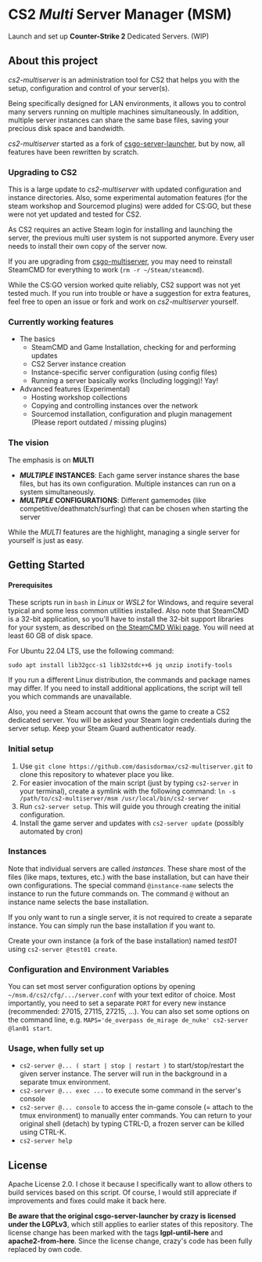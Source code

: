 # CS2 *Multi* Server Manager (MSM)

Launch and set up **Counter-Strike 2** Dedicated Servers. (WIP)




## About this project

*cs2-multiserver* is an administration tool for CS2 that helps you with the setup, configuration and control of your server(s).

Being specifically designed for LAN environments, it allows you to control many servers running on multiple machines simultaneously. In addition, multiple server instances can share the same base files, saving your precious disk space and bandwidth.

*cs2-multiserver* started as a fork of [csgo-server-launcher](https://github.com/crazy-max/csgo-server-launcher), but by now, all features have been rewritten by scratch.


### Upgrading to CS2

This is a large update to *cs2-multiserver* with updated configuration and instance directories. Also, some experimental automation features (for the steam workshop and Sourcemod plugins) were added for CS:GO, but these were not yet updated and tested for CS2.

As CS2 requires an active Steam login for installing and launching the server, the previous multi user system is not supported anymore. Every user needs to install their own copy of the server now.

If you are upgrading from [csgo-multiserver](https://github.com/dasisdormax/csgo-multiserver), you may need to reinstall SteamCMD for everything to work (`rm -r ~/Steam/steamcmd`). 

While the CS:GO version worked quite reliably, CS2 support was not yet tested much. If you run into trouble or have a suggestion for extra features, feel free to open an issue or fork and work on *cs2-multiserver* yourself.


### Currently working features

* The basics
	* SteamCMD and Game Installation, checking for and performing updates
	* CS2 Server instance creation
	* Instance-specific server configuration (using config files)
	* Running a server basically works (Including logging)! Yay!
* Advanced features (Experimental)
	* Hosting workshop collections
	* Copying and controlling instances over the network
	* Sourcemod installation, configuration and plugin management (Please report outdated / missing plugins)


### The vision

The emphasis is on **MULTI**

* **_MULTIPLE_ INSTANCES**: Each game server instance shares the base files, but has its own configuration. Multiple instances can run on a system simultaneously.
* **_MULTIPLE_ CONFIGURATIONS**: Different gamemodes (like competitive/deathmatch/surfing) that can be chosen when starting the server

While the _MULTI_ features are the highlight, managing a single server for yourself is just as easy.




## Getting Started

#### Prerequisites

These scripts run in `bash` in _Linux_ or _WSL2_ for Windows, and require several typical and some less common utilities installed. Also note that SteamCMD is a 32-bit application, so you'll have to install the 32-bit support libraries for your system, as described on [the SteamCMD Wiki page](https://developer.valvesoftware.com/wiki/SteamCMD#Linux). You will need at least 60 GB of disk space.

For Ubuntu 22.04 LTS, use the following command:

```
sudo apt install lib32gcc-s1 lib32stdc++6 jq unzip inotify-tools
```

If you run a different Linux distribution, the commands and package names may differ. If you need to install additional applications, the script will tell you which commands are unavailable.

Also, you need a Steam account that owns the game to create a CS2 dedicated server. You will be asked your Steam login credentials during the server setup. Keep your Steam Guard authenticator ready.


### Initial setup

1. Use `git clone https://github.com/dasisdormax/cs2-multiserver.git` to clone this repository to whatever place you like.
2. For easier invocation of the main script (just by typing `cs2-server` in your terminal), create a symlink with the following command: `ln -s /path/to/cs2-multiserver/msm /usr/local/bin/cs2-server`
3. Run `cs2-server setup`. This will guide you through creating the initial configuration.
4. Install the game server and updates with `cs2-server update` (possibly automated by cron)
 

### Instances

Note that individual servers are called _instances_. These share most of the files (like maps, textures, etc.) with the base installation, but can have their own configurations. The special command `@instance-name` selects the instance to run the future commands on. The command `@` without an instance name selects the base installation.

If you only want to run a single server, it is not required to create a separate instance. You can simply run the base installation if you want to.

Create your own instance (a fork of the base installation) named _test01_ using `cs2-server @test01 create`.


### Configuration and Environment Variables

You can set most server configuration options by opening `~/msm.d/cs2/cfg/.../server.conf` with your text editor of choice. Most importantly, you need to set a separate `PORT` for every new instance (recommended: 27015, 27115, 27215, ...). You can also set some options on the command line, e.g. `MAPS='de_overpass de_mirage de_nuke' cs2-server @lan01 start`.


### Usage, when fully set up

* `cs2-server @... ( start | stop | restart )` to start/stop/restart the given server instance. The server will run in the background in a separate tmux environment.
* `cs2-server @... exec ...` to execute some command in the server's console
* `cs2-server @... console` to access the in-game console (= attach to the tmux environment) to manually enter commands. You can return to your original shell (detach) by typing CTRL-D, a frozen server can be killed using CTRL-K.
* `cs2-server help`




## License

Apache License 2.0. I chose it because I specifically want to allow others to build services based on this script. Of course, I would still appreciate if improvements and fixes could make it back here.

__Be aware that the original csgo-server-launcher by crazy is licensed under the LGPLv3__, which still applies to earlier states of this repository. The license change has been marked with the tags __lgpl-until-here__ and __apache2-from-here__. Since the license change, crazy's code has been fully replaced by own code.
